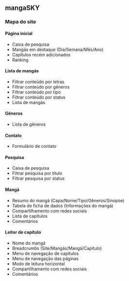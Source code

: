 ## mangaSKY

### Mapa do site

#### Página inicial
* Caixa de pesquisa
* Mangás em destaque (Dia/Semana/Mês/Ano)
* Capítulos recém adicionados
* Ranking

#### Lista de mangás
* Filtrar conteúdo por letras
* Filtrar conteúdo por gêneros
* Filtrar conteúdo por tipo
* Filtrar conteúdo por status
* Lista de mangás

#### Gêneros
* Lista de gêneros

#### Contato
* Formulário de contato

#### Pesquisa
* Caixa de pesquisa
* Filtrar pesquisa por título
* Filtrar pesquisa por status

#### Mangá
* Resumo do mangá (Capa/Nome/Tipo/Gêneros/Sinopse)
* Tabela de ficha de dados (Informações do mangá)
* Compartilhamento com redes sociais
* Lista de capítulos
* Comentários

#### Leitor de capítulo
* Nome do mangá
* Breadcrumbs (Site/Mangás/Mangá/Capítulo)
* Menu de navegação de capítulos
* Menu de navegação das páginas
* Modo de leitura horizontal
* Compartilhamento com redes sociais
* Comentários
